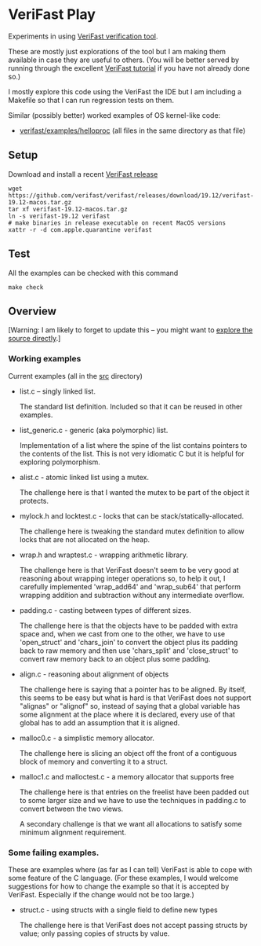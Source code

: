 # VeriFast Play

Experiments in using [VeriFast verification tool](https://github.com/verifast/verifast).

These are mostly just explorations of the tool but I am making them available
in case they are useful to others.
(You will be better served by running through the excellent
[VeriFast tutorial](https://people.cs.kuleuven.be/~bart.jacobs/verifast/tutorial.pdf)
if you have not already done so.)

I mostly explore this code using the VeriFast the IDE but I am including
a Makefile so that I can run regression tests on them.

Similar (possibly better) worked examples of OS kernel-like code:

- [verifast/examples/helloproc](https://github.com/verifast/verifast/blob/master/examples/helloproc/vf_README.txt)
  (all files in the same directory as that file)

## Setup

Download and install a recent [VeriFast
release](https://github.com/verifast/verifast/releases)

    wget https://github.com/verifast/verifast/releases/download/19.12/verifast-19.12-macos.tar.gz
    tar xf verifast-19.12-macos.tar.gz
    ln -s verifast-19.12 verifast
    # make binaries in release executable on recent MacOS versions
    xattr -r -d com.apple.quarantine verifast

## Test

All the examples can be checked with this command

    make check

## Overview

[Warning: I am likely to forget to update this – you might want to [explore the source directly](src).]

### Working examples

Current examples (all in the [src](src) directory)

- list.c – singly linked list.

  The standard list definition. Included so that it can be reused in other
  examples.

- list_generic.c - generic (aka polymorphic) list.

  Implementation of a list where the spine of the list contains pointers
  to the contents of the list.
  This is not very idiomatic C but it is helpful for exploring polymorphism.

- alist.c - atomic linked list using a mutex.

  The challenge here is that I wanted the mutex to be part of the
  object it protects.

- mylock.h and locktest.c - locks that can be stack/statically-allocated.

  The challenge here is tweaking the standard mutex definition to allow
  locks that are not allocated on the heap.

- wrap.h and wraptest.c - wrapping arithmetic library.

  The challenge here is that VeriFast doesn't seem to be very good at reasoning
  about wrapping integer operations so, to help it out, I carefully implemented
  'wrap_add64' and 'wrap_sub64' that perform wrapping addition and subtraction
  without any intermediate overflow.

- padding.c - casting between types of different sizes.

  The challenge here is that the objects have to be padded with extra space
  and, when we cast from one to the other, we have to use 'open_struct' and 'chars_join'
  to convert the object plus its padding back to raw memory and then
  use 'chars_split' and 'close_struct' to convert raw memory back to an object
  plus some padding.

- align.c - reasoning about alignment of objects

  The challenge here is saying that a pointer has to be aligned.
  By itself, this seems to be easy but what is hard is that VeriFast does not
  support "alignas" or "alignof" so, instead of saying that a global
  variable has some alignment at the place where it is declared, every
  use of that global has to add an assumption that it is aligned.

- malloc0.c - a simplistic memory allocator.

  The challenge here is slicing an object off the front of a contiguous block
  of memory and converting it to a struct.

- malloc1.c and malloctest.c - a memory allocator that supports free

  The challenge here is that entries on the freelist have been padded out to
  some larger size and we have to use the techniques in padding.c to
  convert between the two views.

  A secondary challenge is that we want all allocations to satisfy some
  minimum alignment requirement.

### Some failing examples.

These are examples where (as far as I can tell) VeriFast is able to cope with
some feature of the C language.
(For these examples, I would welcome suggestions for how to change the example
so that it is accepted by VeriFast. Especially if the change would not be
too large.)

- struct.c - using structs with a single field to define new types

  The challenge here is that VeriFast does not accept passing structs by
  value; only passing copies of structs by value.
